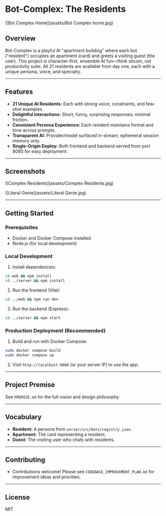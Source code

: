 
# Bot-Complex: The Residents

![Bot Complex Home](assets/Bot Complex home.jpg)

## Overview
Bot-Complex is a playful AI "apartment building" where each bot ("resident") occupies an apartment (card) and greets a visiting guest (the user). This project is character-first, ensemble AI fun—think sitcom, not productivity suite. All 21 residents are available from day one, each with a unique persona, voice, and specialty.

---

## Features
- **21 Unique AI Residents:** Each with strong voice, constraints, and few-shot examples.
- **Delightful Interactions:** Short, funny, surprising responses; minimal friction.
- **Consistent Persona Experience:** Each resident maintains format and tone across prompts.
- **Transparent AI:** Provider/model surfaced in-stream; ephemeral session memory only.
- **Single-Origin Deploy:** Both frontend and backend served from port 8080 for easy deployment.

---

## Screenshots


![Complex Residents](assets/Complex Residents.jpg)

![Literal Genie](assets/Literal Genie.jpg)

---

## Getting Started

### Prerequisites
- Docker and Docker Compose installed
- Node.js (for local development)

### Local Development
1. Install dependencies:
  ```sh
  cd web && npm install
  cd ../server && npm install
  ```
2. Run the frontend (Vite):
  ```sh
  cd ../web && npm run dev
  ```
3. Run the backend (Express):
  ```sh
  cd ../server && npm start
  ```

### Production Deployment (Recommended)
1. Build and run with Docker Compose:
  ```sh
  sudo docker compose build
  sudo docker compose up
  ```
2. Visit `http://localhost:8080` (or your server IP) to use the app.

---

## Project Premise
See `PREMISE.md` for the full vision and design philosophy.

---

## Vocabulary
- **Resident:** A persona from `server/src/bots/registry.json`.
- **Apartment:** The card representing a resident.
- **Guest:** The visiting user who chats with residents.

---

## Contributing
- Contributions welcome! Please see `CODEBASE_IMPROVEMENT_PLAN.md` for improvement ideas and priorities.

---

## License
MIT
